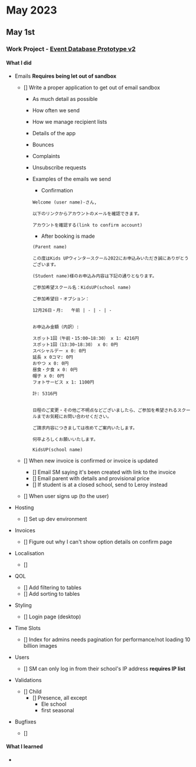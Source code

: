 # May 2023

## May 1st

### Work Project - [Event Database Prototype v2](https://github.com/Brett-Tanner/db_prototype_v2.git)

#### What I did

- Emails **Requires being let out of sandbox**

  - [] Write a proper application to get out of email sandbox

    - As much detail as possible
    - How often we send
    - How we manage recipient lists
    - Details of the app
    - Bounces
    - Complaints
    - Unsubscribe requests
    - Examples of the emails we send

      - Confirmation

      ```
      Welcome (user name)-さん,

      以下のリンクからアカウントのメールを確認できます。

      アカウントを確認する(link to confirm account)
      ```

      - After booking is made

      ```
      (Parent name)

      この度はKids UPウィンタースクール2022にお申込みいただき誠にありがとうございます。

      (Student name)様のお申込み内容は下記の通りとなります。

      ご参加希望スクール名：KidsUP(school name)

      ご参加希望日・オプション：

      12月26日・月:   午前 | - | - | -


      お申込み金額（内訳）:

      スポット1回（午前・15:00~18:30） x 1: 4216円
      スポット1回（13:30~18:30） x 0: 0円
      スペシャルデー x 0: 0円
      延長 x 0コマ: 0円
      おやつ x 0: 0円
      昼食・夕食 x 0: 0円
      帽子 x 0: 0円
      フォトサービス x 1: 1100円

      計: 5316円


      日程のご変更・その他ご不明点などございましたら、ご参加を希望されるスクールまでお気軽にお問い合わせください。

      ご請求内容につきましては改めてご案内いたします。

      何卒よろしくお願いいたします。

      KidsUP(school name)
      ```

  - [] When new invoice is confirmed or invoice is updated
    - [] Email SM saying it's been created with link to the invoice
    - [] Email parent with details and provisional price
    - [] If student is at a closed school, send to Leroy instead
  - [] When user signs up (to the user)

- Hosting

  - [] Set up dev environment

- Invoices

  - [] Figure out why I can't show option details on confirm page

- Localisation

  - []

- QOL

  - [] Add filtering to tables
  - [] Add sorting to tables

- Styling

  - [] Login page (desktop)

- Time Slots

  - [] Index for admins needs pagination for performance/not loading 10 billion images

- Users

  - [] SM can only log in from their school's IP address **requires IP list**

- Validations

  - [] Child
    - [] Presence, all except
      - Ele school
      - first seasonal

- Bugfixes

  - []

#### What I learned

-
